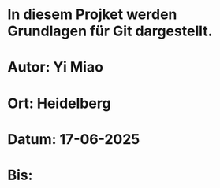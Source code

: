 # In diesem Projket werden Grundlagen für Git dargestellt.
# Autor: Yi Miao
# Ort: Heidelberg
# Datum: 17-06-2025
# Bis: 